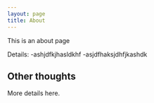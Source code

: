 ```yaml
---
layout: page
title: About
---
```


This is an about page

Details:
-ashjdfkjhasldkhf
-asjdfhaksjdhfjkashdk

## Other thoughts

More details here.
